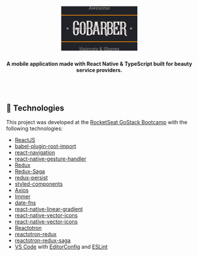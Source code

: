 
<h1 align="center">
    <img alt="GoBarber App" src="./src/assets/pintada.png" />
    <br>
</h1>


<h4 align="center">
  A mobile application made with React Native & TypeScript built for beauty service providers.
</h4>
<p align="center">
 <br>
 <br>
    
## :rocket: Technologies

This project was developed at the [RocketSeat GoStack Bootcamp](https://rocketseat.com.br/bootcamp) with the following technologies:

-  [ReactJS](https://reactjs.org/)
-  [babel-plugin-root-import](https://github.com/entwicklerstube/babel-plugin-root-import)
-  [react-navigation](https://reactnavigation.org/)
-  [react-native-gesture-handler](https://github.com/kmagiera/react-native-gesture-handler)
-  [Redux](https://redux.js.org/)
-  [Redux-Saga](https://redux-saga.js.org/)
-  [redux-persist](https://github.com/rt2zz/redux-persist)
-  [styled-components](https://www.styled-components.com/)
-  [Axios](https://github.com/axios/axios)
-  [Immer](https://github.com/immerjs/immer)
-  [date-fns](https://date-fns.org/)
-  [react-native-linear-gradient](https://github.com/react-native-community/react-native-linear-gradient)
-  [react-native-vector-icons](https://github.com/oblador/react-native-vector-icons)
-  [react-native-vector-icons](https://github.com/oblador/react-native-vector-icons)
-  [Reactotron](https://infinite.red/reactotron)
-  [reactotron-redux](https://github.com/infinitered/reactotron-redux)
-  [reactotron-redux-saga](https://github.com/infinitered/reactotron-redux-sagan)
-  [VS Code][vc] with [EditorConfig][vceditconfig] and [ESLint][vceslint]

 
 


[nodejs]: https://nodejs.org/
[yarn]: https://yarnpkg.com/
[vc]: https://code.visualstudio.com/
[vceditconfig]: https://marketplace.visualstudio.com/items?itemName=EditorConfig.EditorConfig
[vceslint]: https://marketplace.visualstudio.com/items?itemName=dbaeumer.vscode-eslint
